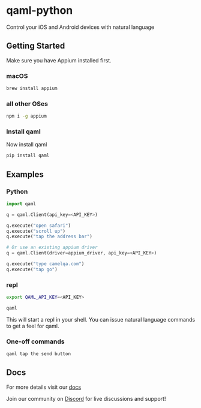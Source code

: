 # qaml-python

Control your iOS and Android devices with natural language

## Getting Started
Make sure you have Appium installed first.

### macOS
```bash
brew install appium
```

### all other OSes
```bash
npm i -g appium
```

### Install qaml
Now install qaml
```bash
pip install qaml
```

## Examples
### Python
```python
import qaml

q = qaml.Client(api_key=<API_KEY>)

q.execute("open safari")
q.execute("scroll up")
q.execute("tap the address bar")

# Or use an existing appium driver
q = qaml.Client(driver=appium_driver, api_key=<API_KEY>)

q.execute("type camelqa.com")
q.execute("tap go")
```

### repl
```bash
export QAML_API_KEY=<API_KEY>
```

```bash
qaml
```

This will start a repl in your shell. You can issue natural language commands to get a feel for qaml.

### One-off commands
```bash
qaml tap the send button
```

## Docs
For more details visit our [docs](https://docs.camelqa.com/introduction)

Join our community on [Discord](https://discord.gg/juNYATfJTZ) for live discussions and support!
